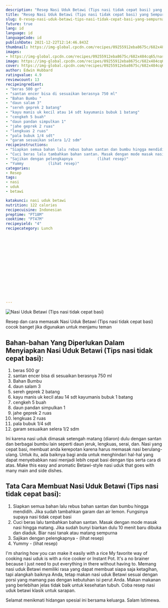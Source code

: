 ```yaml
---
description: "Resep Nasi Uduk Betawi (Tips nasi tidak cepat basi) yang Sempurna"
title: "Resep Nasi Uduk Betawi (Tips nasi tidak cepat basi) yang Sempurna"
slug: 0-resep-nasi-uduk-betawi-tips-nasi-tidak-cepat-basi-yang-sempurna
future: true
lang: id
language: id
languageCode: id
publishDate: 2021-12-22T12:14:46.843Z 
thumbnail: https://img-global.cpcdn.com/recipes/09255912eba8675c/682x484cq65/nasi-uduk-betawi-tips-nasi-tidak-cepat-basi-foto-resep-utama.png
images:
- https://img-global.cpcdn.com/recipes/09255912eba8675c/682x484cq65/nasi-uduk-betawi-tips-nasi-tidak-cepat-basi-foto-resep-utama.png
image: https://img-global.cpcdn.com/recipes/09255912eba8675c/682x484cq65/nasi-uduk-betawi-tips-nasi-tidak-cepat-basi-foto-resep-utama.png
cover: https://img-global.cpcdn.com/recipes/09255912eba8675c/682x484cq65/nasi-uduk-betawi-tips-nasi-tidak-cepat-basi-foto-resep-utama.png
author: Edwin Hubbard
ratingvalue: 4.9
reviewcount: 13
recipeingredient:
- "beras 500 gr"
- "santan encer bisa di sesuaikan berasnya 750 ml"
- "Bahan Bumbu "
- "daun salam 3"
- "sereh geprek 2 batang"
- "kayu manis uk kecil atau 14 sdt kayumanis bubuk 1 batang"
- "cengkeh 5 buah"
- "daun pandan simpulkan 1"
- "jahe geprek 2 ruas"
- "lengkuas 2 ruas"
- "pala bubuk 1/4 sdt"
- "garam sesuaikan selera 1/2 sdm"
recipeinstructions:
- "Siapkan semua bahan lalu rebus bahan santan dan bumbu hingga mendidih. Jika sudah tambahkan garam dan air lemon. Fungsinya supaya nasi tidak cepat basi"
- "Cuci beras lalu tambahkan bahan santan. Masak dengan mode masak nasi hingga matang. Jika sudah bunyi biarkan dulu 10 menit baru dibuka dan diaduk. Biar nasi tanak atau matang sempurna"
- "Sajikan dengan pelengkapnya           (lihat resep)"
- "Yummy           (lihat resep)"
categories:
- Resep
tags:
- nasi
- uduk
- betawi

katakunci: nasi uduk betawi 
nutrition: 122 calories
recipecuisine: Indonesian
preptime: "PT18M"
cooktime: "PT47M"
recipeyield: "4"
recipecategory: Lunch


     
    
    
    
    
    
    
    
    
    
    
      
    
---
```



![Nasi Uduk Betawi (Tips nasi tidak cepat basi)](https://img-global.cpcdn.com/recipes/09255912eba8675c/682x484cq65/nasi-uduk-betawi-tips-nasi-tidak-cepat-basi-foto-resep-utama.png)

Resep dan cara memasak  Nasi Uduk Betawi (Tips nasi tidak cepat basi) cocok banget jika digunakan untuk menjamu teman

<!--inarticleads1-->

## Bahan-bahan Yang Diperlukan Dalam Menyiapkan Nasi Uduk Betawi (Tips nasi tidak cepat basi):

1. beras 500 gr
1. santan encer bisa di sesuaikan berasnya 750 ml
1. Bahan Bumbu 
1. daun salam 3
1. sereh geprek 2 batang
1. kayu manis uk kecil atau 14 sdt kayumanis bubuk 1 batang
1. cengkeh 5 buah
1. daun pandan simpulkan 1
1. jahe geprek 2 ruas
1. lengkuas 2 ruas
1. pala bubuk 1/4 sdt
1. garam sesuaikan selera 1/2 sdm

Ini karena nasi uduk dimasak setengah matang (diaron) dulu dengan santan dan berbagai bumbu lain seperti daun jeruk, lengkuas, serai, dan. Nasi yang cepat basi, membuat anda kerepotan karena harus memasak nasi berulang- ulang. Untuk itu, ada baiknya bagi anda untuk menghindari hal-hal yang dapat menyebabkan nasi menjadi lebih cepat basi dengan tips serta cara di atas. Make this easy and aromatic Betawi-style nasi uduk that goes with many main and side dishes. 

<!--inarticleads2-->

## Tata Cara Membuat Nasi Uduk Betawi (Tips nasi tidak cepat basi):

1. Siapkan semua bahan lalu rebus bahan santan dan bumbu hingga mendidih. Jika sudah tambahkan garam dan air lemon. Fungsinya supaya nasi tidak cepat basi
1. Cuci beras lalu tambahkan bahan santan. Masak dengan mode masak nasi hingga matang. Jika sudah bunyi biarkan dulu 10 menit baru dibuka dan diaduk. Biar nasi tanak atau matang sempurna
1. Sajikan dengan pelengkapnya -           (lihat resep)
1. Yummy -           (lihat resep)


I&#39;m sharing how you can make it easily with a rice My favorite way of cooking nasi uduk is with a rice cooker or Instant Pot. It&#39;s a no brainer because I just need to put everything in there without having to. Memang nasi uduk Betawi memiliki rasa yang dapat membuat siapa saja ketagihan, tapi alangkah baiknya Anda, tetap makan nasi uduk Betawi sesuai dengan porsi yang mamang pas dengan kebutuhan isi perut Anda. Makan makanan yang berlebihan jelas tidak baik untuk kesehatan tubuh. Coba resep nasi uduk betawi klasik untuk sarapan. 

Selamat menikmati hidangan spesial ini bersama keluarga. Salam Istimewa.
